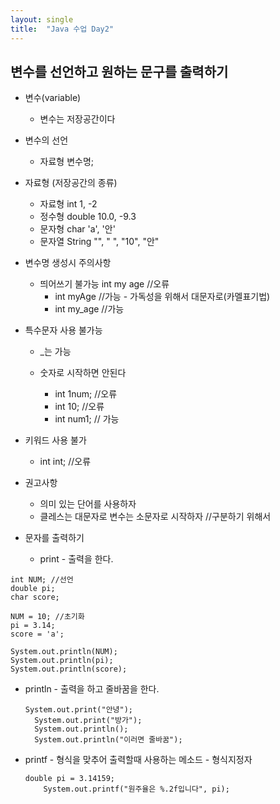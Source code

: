```yaml
---
layout: single
title:  "Java 수업 Day2"
---
```

## 변수를 선언하고 원하는 문구를 출력하기

* 변수(variable)
  * 변수는 저장공간이다
  
* 변수의 선언
  * 자료형 변수명;

* 자료형 (저장공간의 종류)
  * 자료형	int	1, -2
  * 정수형	double	10.0, -9.3
  * 문자형	char	'a', '안'
  * 문자열	String	"", " ", "10", "안"

* 변수명 생성시 주의사항
  * 띄어쓰기 불가능 int my age //오류
    * int myAge //가능 - 가독성을 위해서 대문자로(카멜표기법)
    * int my_age //가능

* 특수문자 사용 불가능
  * _는 가능

  * 숫자로 시작하면 안된다
    * int 1num; //오류
    * int 10; //오류
    * int num1; // 가능
	
* 키워드 사용 불가
  * int int; //오류

* 권고사항
  * 의미 있는 단어를 사용하자
  * 클레스는 대문자로 변수는 소문자로 시작하자 //구분하기 위해서

* 문자를 출력하기
  * print - 출력을 한다.<br/>
```
int NUM; //선언
double pi;
char score;
		
NUM = 10; //초기화
pi = 3.14;
score = 'a';
		
System.out.println(NUM);
System.out.println(pi);
System.out.println(score);
```
      
  * println - 출력을 하고 줄바꿈을 한다.<br/>
      ```
      System.out.print("안녕");
	  	System.out.print("방가");
  		System.out.println();
  		System.out.println("이러면 줄바꿈");
      ```

  * printf - 형식을 맞추어 출력할때 사용하는 메소드 - 형식지정자<br/>
      ```
      double pi = 3.14159;
		  System.out.printf("원주율은 %.2f입니다", pi);
      ```
